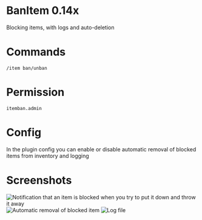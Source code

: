 # BanItem 0.14x
Blocking items, with logs and auto-deletion

# Commands

`/item ban/unban`

# Permission

`itemban.admin`

# Config

In the plugin config you can enable or disable automatic removal of blocked items from inventory and logging

# Screenshots

![Notification that an item is blocked when you try to put it down and throw it away](https://media.discordapp.net/attachments/952639511794425917/1153576119631630376/Screenshot_2023-09-19-09-17-26-646_com.mojang.minecraftpe.jpg?width=1440&height=647)
![Automatic removal of blocked item](https://media.discordapp.net/attachments/952639511794425917/1153576133925810236/Screenshot_2023-09-19-09-19-09-457_com.mojang.minecraftpe.jpg?width=1440&height=647)
![Log file](https://media.discordapp.net/attachments/952639511794425917/1153576664660463657/image.png?width=991&height=213)
